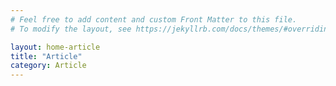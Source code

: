 ```yaml
---
# Feel free to add content and custom Front Matter to this file.
# To modify the layout, see https://jekyllrb.com/docs/themes/#overriding-theme-defaults

layout: home-article
title: "Article"
category: Article
---
```

